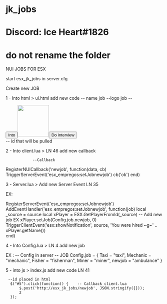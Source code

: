 # jk_jobs
# Discord: Ice Heart#1826

# do not rename the folder

NUI JOBS FOR ESX

start esx_jk_jobs in server.cfg


Create new JOB

1 - Into html > ui.html add new code
                                        -- name job         --logo job
--<div class="job"><button class="tittle">Into</button><img src="" height="100" width="100"><button id="5" class="interview">Do interview</button></div>
                              -- id that will be pulled


2 - Into client.lua > LN 46 add new callback

                --Callback
RegisterNUICallback('newjob', function(data, cb)
	TriggerServerEvent('esx_empregos:setJobnewjob')
  	cb('ok')
end) 

3 - Server.lua > Add new Server Event LN 35

EX: 

RegisterServerEvent('esx_empregos:setJobnewjob')
AddEventHandler('esx_empregos:setJobnewjob', function(job)
	local _source = source
	local xPlayer = ESX.GetPlayerFromId(_source)
                -- Add new job EX
	xPlayer.setJob(Config.job.newjob, 0)
	TriggerClientEvent('esx:showNotification', source, 'You were hired ~g~' .. xPlayer.getName())	
end)

4 - Into Config.lua > LN 4 add new job

EX :                                                                                       -- Config in server -- JOB
Config.job          = { Taxi = "taxi", Mechanic = "mechanic", Fisher = "fisherman", Miner = "miner", newjob = "ambulance" }

5 - into js > index.js add new code LN 41

     --id placed in html
      $("#5").click(function() {    -- Callback client.lua
          $.post('http://esx_jk_jobs/newjob', JSON.stringify({}));
          2
      });

